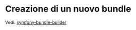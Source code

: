 # Creazione di un nuovo bundle

Vedi: [symfony-bundle-builder](https://github.com/TurboLabIt/symfony-bundle-builder)
